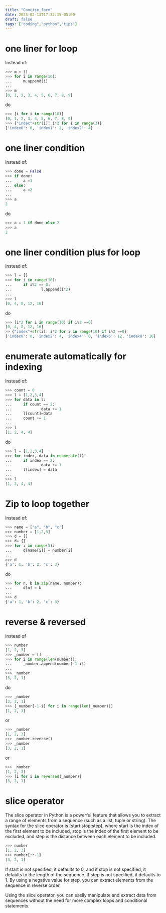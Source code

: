 ```yaml
---
title: "Concise_form"
date: 2023-02-13T17:32:15-05:00
draft: false
tags: ["coding","python","tips"]
---
```


# one liner for loop
Instead of:

```python
>>> m = []
>>> for i in range(10):
...     m.append(i)
... 
>>> m
[0, 1, 2, 3, 4, 5, 6, 7, 8, 9]
```
do
```python
>>> [i for i in range(10)]
[0, 1, 2, 3, 4, 5, 6, 7, 8, 9]
>>> {"index"+str(i): i*2 for i in range(3)}
{'index0': 0, 'index1': 2, 'index2': 4}
```

# one liner condition
Instead of:

```python
>>> done = False
>>> if done:
...     a =1
... else:
...     a =2
... 
>>> a
2
```
do
```python
>>> a = 1 if done else 2
>>> a
2
```

# one liner condition plus for loop
Instead of:

```python
>>> l = []
>>> for i in range(10):
...     if i%2 == 0:
...             l.append(i*2)
... 
>>> l
[0, 4, 8, 12, 16]
```
do
```python
>>> [i*2 for i in range(10) if i%2 ==0]
[0, 4, 8, 12, 16]
>> {"index"+str(i): i*2 for i in range(10) if i%2 ==0}
{'index0': 0, 'index2': 4, 'index4': 8, 'index6': 12, 'index8': 16}
```

# enumerate automatically for indexing
Instead of:

```python
>>> count = 0
>>> l = [1,2,3,4]
>>> for data in l:
...     if count == 2:
...             data += 1
...     l[count]=data
...     count += 1
... 
>>> l
[1, 2, 4, 4]
```
do
```python
>>> l = [1,2,3,4]
>>> for index, data in enumerate(l):
...     if index == 2:
...             data += 1
...     l[index] = data
... 
>>> l
[1, 2, 4, 4]
```


# Zip to loop together
Instead of:

```python
>>> name = ["a", "b", "c"]
>>> number = [1,2,3]
>>> d = []
>>> d= {}
>>> for i in range(3):
...     d[name[i]] = number[i]
... 
>>> d
{'a': 1, 'b': 2, 'c': 3}
```
do
```python
>>> for n, b in zip(name, number):
...     d[n] = b
... 
>>> d
{'a': 1, 'b': 2, 'c': 3}
```

# reverse & reversed
Instead of 
```python
>>> number
[1, 2, 3]
>>> _number = []
>>> for i in range(len(number)):
...     _number.append(number[-1-i])
... 
>>> _number
[3, 2, 1]
```
do
```python
>>> _number
[3, 2, 1]
>>> [_number[-1-i] for i in range(len(_number))]
[1, 2, 3]
```
or
```python
>>> _number
[1, 2, 3]
>>> _number.reverse()
>>> _number
[3, 2, 1]
```
or 
```python
>>> _number
[1, 2, 3]
>>> [i for i in reversed(_number)]
[3, 2, 1]
```

# slice operator
The slice operator in Python is a powerful feature that allows you to extract a range of elements from a sequence (such as a list, tuple or string). The syntax for the slice operator is [start:stop:step], where start is the index of the first element to be included, stop is the index of the first element to be excluded, and step is the distance between each element to be included.
```python
>>> number
[1, 2, 3]
>>> number[::-1]
[3, 2, 1]
```
If start is not specified, it defaults to 0, and if stop is not specified, it defaults to the length of the sequence. If step is not specified, it defaults to 1. By using a negative value for step, you can extract elements from the sequence in reverse order.

Using the slice operator, you can easily manipulate and extract data from sequences without the need for more complex loops and conditional statements.
